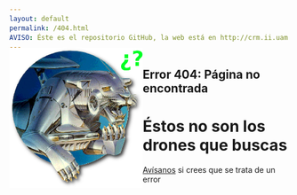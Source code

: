 ```yaml
---
layout: default
permalink: /404.html
AVISO: Éste es el repositorio GitHub, la web está en http://crm.ii.uam.es/
---
```



<img style="float: left; position: relative; top: -20px;" src="/logotipo/logo_error.png" width="240px">

Error 404: Página no encontrada
--

# Éstos no son los drones que buscas

[Avísanos](/contacto) si crees que se trata de un error

